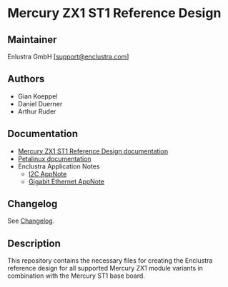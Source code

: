 # Mercury ZX1 ST1 Reference Design

## Maintainer

Enlustra GmbH [support@enclustra.com]

## Authors

* Gian Koeppel
* Daniel Duerner
* Arthur Ruder

## Documentation

* [Mercury ZX1 ST1 Reference Design documentation](./reference_design/doc/Mercury_ZX1_ST1.pdf)
* [Petalinux documentation](https://github.com/enclustra/PetalinuxDocumentation)
* Enclustra Application Notes
  - [I2C AppNote](https://github.com/enclustra/I2CAppNote)
  - [Gigabit Ethernet AppNote](https://github.com/enclustra/GigabitEthernetAppNote)

## Changelog
See [Changelog](changelog.md).

## Description
This repository contains the necessary files for creating the Enclustra reference design for all supported Mercury ZX1 module variants in combination with the Mercury ST1 base board.
